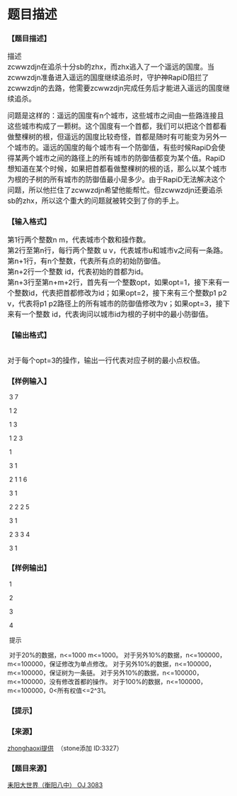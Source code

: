 # 题目描述


<h3>
【题目描述】
</h3>
<div class="content">
<p>
<span style="font-size:medium;">描述<br/>
zcwwzdjn在追杀十分sb的zhx，而zhx逃入了一个遥远的国度。当zcwwzdjn准备进入遥远的国度继续追杀时，守护神RapiD阻拦了zcwwzdjn的去路，他需要zcwwzdjn完成任务后才能进入遥远的国度继续追杀。</span> 
</p>
<p>
<span style="font-size:medium;">问题是这样的：遥远的国度有n个城市，这些城市之间由一些路连接且这些城市构成了一颗树。这个国度有一个首都，我们可以把这个首都看做整棵树的根，但遥远的国度比较奇怪，首都是随时有可能变为另外一个城市的。遥远的国度的每个城市有一个防御值，有些时候RapiD会使得某两个城市之间的路径上的所有城市的防御值都变为某个值。RapiD想知道在某个时候，如果把首都看做整棵树的根的话，那么以某个城市为根的子树的所有城市的防御值最小是多少。由于RapiD无法解决这个问题，所以他拦住了zcwwzdjn希望他能帮忙。但zcwwzdjn还要追杀sb的zhx，所以这个重大的问题就被转交到了你的手上。</span> 
</p>
</div>
<h3>
【输入格式】
</h3>
<div class="content">
<p>
<span style="font-size:medium;">第1行两个整数n m，代表城市个数和操作数。<br/>
第2行至第n行，每行两个整数 u v，代表城市u和城市v之间有一条路。<br/>
第n+1行，有n个整数，代表所有点的初始防御值。<br/>
第n+2行一个整数 id，代表初始的首都为id。<br/>
第n+3行至第n+m+2行，首先有一个整数opt，如果opt=1，接下来有一个整数id，代表把首都修改为id；如果opt=2，接下来有三个整数p1 p2 v，代表将p1 p2路径上的所有城市的防御值修改为v；如果opt=3，接下来有一个整数 id，代表询问以城市id为根的子树中的最小防御值。<br/>
</span> 
</p>
</div>
<h3>
【输出格式】
</h3>
<div class="content">
<p>
<br/>
<span style="font-size:medium;">对于每个opt=3的操作，输出一行代表对应子树的最小点权值。<br/>
</span> 
</p>
</div>
<h3>
【样例输入】
</h3>
<p>
</p><p>
 3 7
</p>
<p>
 1 2
</p>
<p>
 1 3
</p>
<p>
 1 2 3
</p>
<p>
 1
</p>
<p>
 3 1
</p>
<p>
 2 1 1 6
</p>
<p>
 3 1
</p>
<p>
 2 2 2 5
</p>
<p>
 3 1
</p>
<p>
 2 3 3 4
</p>
<p>
 3 1
</p>
<p></p>
<h3>
【样例输出】
</h3>
<p>
</p><p>
 1
</p>
<p>
 2
</p>
<p>
 3
</p>
<p>
 4
</p>
<p>
 提示
</p>
<p>
 对于20%的数据，n&lt;=1000 m&lt;=1000。 对于另外10%的数据，n&lt;=100000，m&lt;=100000，保证修改为单点修改。 对于另外10%的数据，n&lt;=100000，m&lt;=100000，保证树为一条链。 对于另外10%的数据，n&lt;=100000，m&lt;=100000，没有修改首都的操作。 对于100%的数据，n&lt;=100000，m&lt;=100000，0&lt;所有权值&lt;=2^31。
</p>
<p></p>
<h3>
【提示】
</h3>
<div class="content">
</div>
<h3>
【来源】
</h3>
<div class="content">
<p>
<a href="problemset.php?search=zhonghaoxi提供">zhonghaoxi提供</a>  （stone添加 ID:3327）
</p>
</div>
<h3>
【题目来源】
</h3>
<a href="http://www.lydsy.com/JudgeOnline/problem.php?id=3083">耒阳大世界（衡阳八中） OJ 3083</a>
